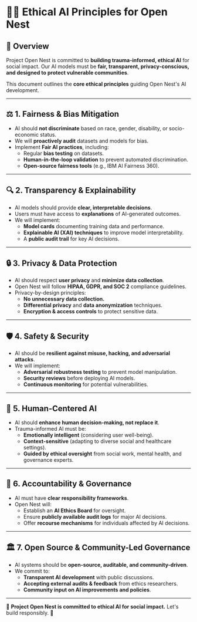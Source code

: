 # 🧑‍⚖️ Ethical AI Principles for Open Nest

## 📢 Overview
Project Open Nest is committed to **building trauma-informed, ethical AI** for social impact. Our AI models must be **fair, transparent, privacy-conscious, and designed to protect vulnerable communities**.  

This document outlines the **core ethical principles** guiding Open Nest's AI development.

---

## ⚖️ **1. Fairness & Bias Mitigation**
- AI should **not discriminate** based on race, gender, disability, or socio-economic status.
- We will **proactively audit** datasets and models for bias.
- Implement **Fair AI practices**, including:
  - Regular **bias testing** on datasets.
  - **Human-in-the-loop validation** to prevent automated discrimination.
  - **Open-source fairness tools** (e.g., IBM AI Fairness 360).

---

## 🔍 **2. Transparency & Explainability**
- AI models should provide **clear, interpretable decisions**.
- Users must have access to **explanations** of AI-generated outcomes.
- We will implement:
  - **Model cards** documenting training data and performance.
  - **Explainable AI (XAI) techniques** to improve model interpretability.
  - A **public audit trail** for key AI decisions.

---

## 🔒 **3. Privacy & Data Protection**
- AI should respect **user privacy** and **minimize data collection**.
- Open Nest will follow **HIPAA, GDPR, and SOC 2** compliance guidelines.
- Privacy-by-design principles:
  - **No unnecessary data collection.**
  - **Differential privacy** and **data anonymization** techniques.
  - **Encryption & access controls** to protect sensitive data.

---

## 🛡 **4. Safety & Security**
- AI should be **resilient against misuse, hacking, and adversarial attacks**.
- We will implement:
  - **Adversarial robustness testing** to prevent model manipulation.
  - **Security reviews** before deploying AI models.
  - **Continuous monitoring** for potential vulnerabilities.

---

## 🤖 **5. Human-Centered AI**
- AI should **enhance human decision-making, not replace it**.
- Trauma-informed AI must be:
  - **Emotionally intelligent** (considering user well-being).
  - **Context-sensitive** (adapting to diverse social and healthcare settings).
  - **Guided by ethical oversight** from social work, mental health, and governance experts.

---

## 📜 **6. Accountability & Governance**
- AI must have **clear responsibility frameworks**.
- Open Nest will:
  - Establish an **AI Ethics Board** for oversight.
  - Ensure **publicly available audit logs** for major AI decisions.
  - Offer **recourse mechanisms** for individuals affected by AI decisions.

---

## 🏛 **7. Open Source & Community-Led Governance**
- AI systems should be **open-source, auditable, and community-driven**.
- We commit to:
  - **Transparent AI development** with public discussions.
  - **Accepting external audits & feedback** from ethics researchers.
  - **Community input on AI improvements and policies**.

---
📢 **Project Open Nest is committed to ethical AI for social impact.** Let's build responsibly. 🚀  

